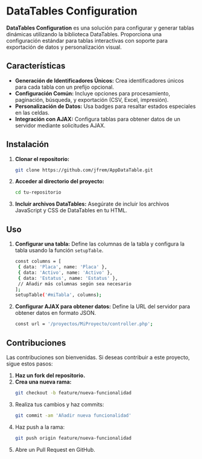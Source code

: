 # DataTables Configuration

**DataTables Configuration** es una solución para configurar y generar tablas dinámicas utilizando la biblioteca DataTables. Proporciona una configuración estándar para tablas interactivas con soporte para exportación de datos y personalización visual.

## Características

- **Generación de Identificadores Únicos:** Crea identificadores únicos para cada tabla con un prefijo opcional.
- **Configuración Común:** Incluye opciones para procesamiento, paginación, búsqueda, y exportación (CSV, Excel, impresión).
- **Personalización de Datos:** Usa badges para resaltar estados especiales en las celdas.
- **Integración con AJAX:** Configura tablas para obtener datos de un servidor mediante solicitudes AJAX.

## Instalación

1. **Clonar el repositorio:**

   ```bash
   git clone https://github.com/jfrem/AppDataTable.git
   
2. **Acceder al directorio del proyecto:**

   ```bash
   cd tu-repositorio
3. **Incluir archivos DataTables:**
   Asegúrate de incluir los archivos JavaScript y CSS de DataTables en tu HTML.
## Uso

1. **Configurar una tabla:**
   Define las columnas de la tabla y configura la tabla usando la función `setupTable`.
   ```bash
   const columns = [
    { data: 'Placa', name: 'Placa' },
    { data: 'Activo', name: 'Activo' },
    { data: 'Estatus', name: 'Estatus' },
    // Añadir más columnas según sea necesario
   ];
   setupTable('#miTabla', columns);
2. **Configurar AJAX para obtener datos:**
   Define la URL del servidor para obtener datos en formato JSON.
   
   ```bash
   const url = '/proyectos/MiProyecto/controller.php';
## Contribuciones

Las contribuciones son bienvenidas. Si deseas contribuir a este proyecto, sigue estos pasos:
1. **Haz un fork del repositorio.**
2. **Crea una nueva rama:**
   ```bash
   git checkout -b feature/nueva-funcionalidad
4. Realiza tus cambios y haz commits:
   ```bash
   git commit -am 'Añadir nueva funcionalidad'
5. Haz push a la rama:
   ```bash
   git push origin feature/nueva-funcionalidad
6. Abre un Pull Request en GitHub.
   
